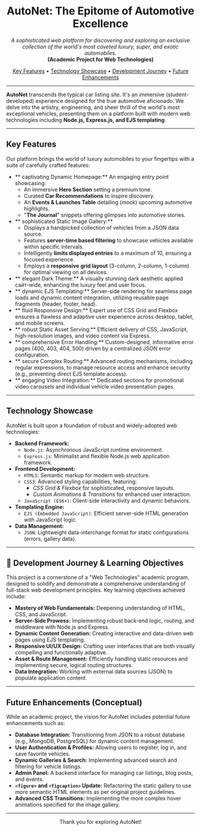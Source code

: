 

<h1 align="center">AutoNet: The Epitome of Automotive Excellence</h1>

<p align="center">
  <em>A sophisticated web platform for discovering and exploring an exclusive collection of the world's most coveted luxury, super, and exotic automobiles.</em>
  <br/>
  <strong>(Academic Project for Web Technologies)</strong>
</p>

<p align="center">
  <a href="#-key-features">Key Features</a> •
  <a href="#-technology-showcase">Technology Showcase</a> •
  <a href="#-development-journey">Development Journey</a> •
  <a href="#-future-enhancements">Future Enhancements</a>
</p>

---

**AutoNet** transcends the typical car listing site. It's an immersive (student-developed) experience designed for the true automotive aficionado. We delve into the artistry, engineering, and sheer thrill of the world's most exceptional vehicles, presenting them on a platform built with modern web technologies including **Node.js, Express.js, and EJS templating**.

---

##  Key Features

Our platform brings the world of luxury automobiles to your fingertips with a suite of carefully crafted features:

*   ** captivating Dynamic Homepage:** An engaging entry point showcasing:
    *   An immersive **Hero Section** setting a premium tone.
    *   Curated **Car Recommendations** to inspire discovery.
    *   An **Events & Launches Table** detailing (mock) upcoming automotive highlights.
    *   "**The Journal**" snippets offering glimpses into automotive stories.
*   ** sophisticated Static Image Gallery:**
    *   Displays a handpicked collection of vehicles from a JSON data source.
    *   Features **server-time based filtering** to showcase vehicles available within specific intervals.
    *   Intelligently **limits displayed entries** to a maximum of 10, ensuring a focused experience.
    *   Employs a **responsive grid layout** (3-column, 2-column, 1-column) for optimal viewing on all devices.
*   ** elegant Dark Theme:** A visually stunning dark aesthetic applied сайт-wide, enhancing the luxury feel and user focus.
*   ** dynamic EJS Templating:** Server-side rendering for seamless page loads and dynamic content integration, utilizing reusable page fragments (header, footer, head).
*   ** fluid Responsive Design:** Expert use of CSS Grid and Flexbox ensures a flawless and adaptive user experience across desktop, tablet, and mobile screens.
*   ** robust Static Asset Serving:** Efficient delivery of CSS, JavaScript, high-resolution images, and video content via Express.
*   ** comprehensive Error Handling:** Custom-designed, informative error pages (400, 403, 404, 500) driven by a centralized JSON error configuration.
*   ** secure Complex Routing:** Advanced routing mechanisms, including regular expressions, to manage resource access and enhance security (e.g., preventing direct EJS template access).
*   ** engaging Video Integration:** Dedicated sections for promotional video carousels and individual vehicle video presentation pages.

---

##  Technology Showcase

AutoNet is built upon a foundation of robust and widely-adopted web technologies:

*   **Backend Framework:**
    *   `Node.js`: Asynchronous JavaScript runtime environment.
    *   `Express.js`: Minimalist and flexible Node.js web application framework.
*   **Frontend Development:**
    *   `HTML5`: Semantic markup for modern web structure.
    *   `CSS3`: Advanced styling capabilities, featuring:
        *   *CSS Grid & Flexbox* for sophisticated, responsive layouts.
        *   *Custom Animations & Transitions* for enhanced user interaction.
    *   `JavaScript (ES6+)`: Client-side interactivity and dynamic behaviors.
*   **Templating Engine:**
    *   `EJS (Embedded JavaScript)`: Efficient server-side HTML generation with JavaScript logic.
*   **Data Management:**
    *   `JSON`: Lightweight data-interchange format for static configurations (errors, gallery data).

---

## 🚀 Development Journey & Learning Objectives

This project is a cornerstone of a "Web Technologies" academic program, designed to solidify and demonstrate a comprehensive understanding of full-stack web development principles. Key learning objectives achieved include:

*   **Mastery of Web Fundamentals:** Deepening understanding of HTML, CSS, and JavaScript.
*   **Server-Side Prowess:** Implementing robust back-end logic, routing, and middleware with Node.js and Express.
*   **Dynamic Content Generation:** Creating interactive and data-driven web pages using EJS templating.
*   **Responsive UI/UX Design:** Crafting user interfaces that are both visually compelling and functionally adaptive.
*   **Asset & Route Management:** Efficiently handling static resources and implementing secure, logical routing structures.
*   **Data Integration:** Working with external data sources (JSON) to populate application content.

---

## Future Enhancements (Conceptual)

While an academic project, the vision for AutoNet includes potential future enhancements such as:

*   **Database Integration:** Transitioning from JSON to a robust database (e.g., MongoDB, PostgreSQL) for dynamic content management.
*   **User Authentication & Profiles:** Allowing users to register, log in, and save favorite vehicles.
*   **Dynamic Galleries & Search:** Implementing advanced search and filtering for vehicle listings.
*   **Admin Panel:** A backend interface for managing car listings, blog posts, and events.
*   **`<figure>` and `<figcaption>` Update:** Refactoring the static gallery to use more semantic HTML elements as per original project guidelines.
*   **Advanced CSS Transitions:** Implementing the more complex hover animations specified for the image gallery.

---

<p align="center">
  Thank you for exploring AutoNet!
</p>
